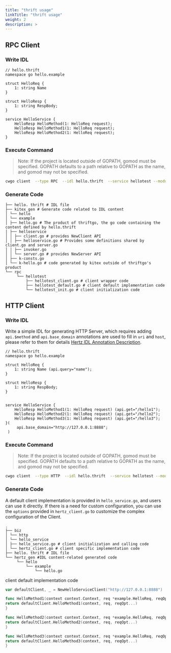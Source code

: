 ```yaml
---
title: "thrift usage"
linkTitle: "thrift usage"
weight: 2
description: >
---
```


## RPC Client

### Write IDL

```thrift
// hello.thrift
namespace go hello.example

struct HelloReq {
    1: string Name
}

struct HelloResp {
    1: string RespBody;
}

service HelloService {
    HelloResp HelloMethod(1: HelloReq request);
    HelloResp HelloMethod1(1: HelloReq request);
    HelloResp HelloMethod2(1: HelloReq request);
}
```

### Execute Command

> Note: If the project is located outside of GOPATH, gomod must be specified. GOPATH defaults to a path relative to GOPATH as the name, and gomod may not be specified.

```sh
cwgo client  --type RPC  --idl hello.thrift  --service hellotest --module {{your_module_name}}
```

### Generate Code

```console
├── hello. thrift # IDL file
├── kitex_gen # Generate code related to IDL content
│ └── hello
│ └── example
│ ├── hello.go # The product of thriftgo, the go code containing the content defined by hello.thrift
│ ├── helloservice
│ │ ├── client.go # provides NewClient API
│ │ ├── helloservice.go # Provides some definitions shared by client.go and server.go
│ │ ├── invoker.go
│ │ └── server.go # provides NewServer API
│ ├── k-consts.go
│ └── k-hello.go # code generated by kitex outside of thriftgo's product
└── rpc
     └── hellotest
         ├── hellotest_client.go # client wrapper code
         ├── hellotest_default.go # client default implementation code
         └── hellotest_init.go # client initialization code
```

## HTTP Client

### Write IDL

Write a simple IDL for generating HTTP Server, which requires adding `api.$method` and `api.base_domain` annotations are used to fill in `uri` and `host`, please refer to them for details [Hertz IDL Annotation Description](/docs/hertz/tutorials/toolkit/annotation/).

```thrift
// hello.thrift
namespace go hello.example

struct HelloReq {
    1: string Name (api.query="name");
}

struct HelloResp {
    1: string RespBody;
}


service HelloService {
    HelloResp HelloMethod1(1: HelloReq request) (api.get="/hello1");
    HelloResp HelloMethod2(1: HelloReq request) (api.get="/hello2");
    HelloResp HelloMethod3(1: HelloReq request) (api.get="/hello3");
}(
     api.base_domain="http://127.0.0.1:8888";
 )
```

### Execute Command

> Note: If the project is located outside of GOPATH, gomod must be specified. GOPATH defaults to a path relative to GOPATH as the name, and gomod may not be specified.

```sh
cwgo client  --type HTTP  --idl hello.thrift  --service hellotest --module {{your_module_name}}
```

### Generate Code

A default client implementation is provided in `hello_service.go`, and users can use it directly. If there is a need for custom configuration, you can use the `options` provided in `hertz_client.go` to customize the complex configuration of the Client.

```console
.
├── biz
│ └── http
│ └── hello_service
│ ├── hello_service.go # client initialization and calling code
│ └── hertz_client.go # client specific implementation code
├── hello. thrift # IDL file
└── hertz_gen #IDL content-related generated code
     └── hello
         └── example
             └── hello.go
```

client default implementation code

```go
var defaultClient, _ = NewHelloServiceClient("http://127.0.0.1:8888")

func HelloMethod1(context context.Context, req *example.HelloReq, reqOpt ...config.RequestOption) (resp *example.HelloResp, rawResponse *protocol.Response, err error) {
return defaultClient.HelloMethod1(context, req, reqOpt...)
}

func HelloMethod2(context context.Context, req *example.HelloReq, reqOpt ...config.RequestOption) (resp *example.HelloResp, rawResponse *protocol.Response, err error) {
return defaultClient.HelloMethod2(context, req, reqOpt...)
}

func HelloMethod3(context context.Context, req *example.HelloReq, reqOpt ...config.RequestOption) (resp *example.HelloResp, rawResponse *protocol.Response, err error) {
return defaultClient.HelloMethod3(context, req, reqOpt...)
}
```
